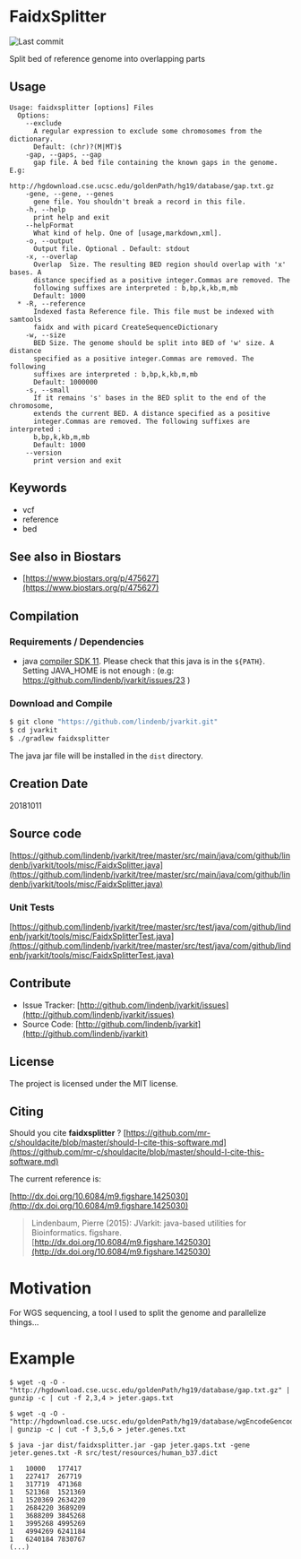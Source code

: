 # FaidxSplitter

![Last commit](https://img.shields.io/github/last-commit/lindenb/jvarkit.png)

Split bed of reference genome into overlapping parts


## Usage

```
Usage: faidxsplitter [options] Files
  Options:
    --exclude
      A regular expression to exclude some chromosomes from the dictionary.
      Default: (chr)?(M|MT)$
    -gap, --gaps, --gap
      gap file. A bed file containing the known gaps in the genome. E.g: 
      http://hgdownload.cse.ucsc.edu/goldenPath/hg19/database/gap.txt.gz 
    -gene, --gene, --genes
      gene file. You shouldn't break a record in this file.
    -h, --help
      print help and exit
    --helpFormat
      What kind of help. One of [usage,markdown,xml].
    -o, --output
      Output file. Optional . Default: stdout
    -x, --overlap
      Overlap  Size. The resulting BED region should overlap with 'x' bases. A 
      distance specified as a positive integer.Commas are removed. The 
      following suffixes are interpreted : b,bp,k,kb,m,mb
      Default: 1000
  * -R, --reference
      Indexed fasta Reference file. This file must be indexed with samtools 
      faidx and with picard CreateSequenceDictionary
    -w, --size
      BED Size. The genome should be split into BED of 'w' size. A distance 
      specified as a positive integer.Commas are removed. The following 
      suffixes are interpreted : b,bp,k,kb,m,mb
      Default: 1000000
    -s, --small
      If it remains 's' bases in the BED split to the end of the chromosome, 
      extends the current BED. A distance specified as a positive 
      integer.Commas are removed. The following suffixes are interpreted : 
      b,bp,k,kb,m,mb 
      Default: 1000
    --version
      print version and exit

```


## Keywords

 * vcf
 * reference
 * bed



## See also in Biostars

 * [https://www.biostars.org/p/475627](https://www.biostars.org/p/475627)


## Compilation

### Requirements / Dependencies

* java [compiler SDK 11](https://jdk.java.net/11/). Please check that this java is in the `${PATH}`. Setting JAVA_HOME is not enough : (e.g: https://github.com/lindenb/jvarkit/issues/23 )


### Download and Compile

```bash
$ git clone "https://github.com/lindenb/jvarkit.git"
$ cd jvarkit
$ ./gradlew faidxsplitter
```

The java jar file will be installed in the `dist` directory.


## Creation Date

20181011

## Source code 

[https://github.com/lindenb/jvarkit/tree/master/src/main/java/com/github/lindenb/jvarkit/tools/misc/FaidxSplitter.java](https://github.com/lindenb/jvarkit/tree/master/src/main/java/com/github/lindenb/jvarkit/tools/misc/FaidxSplitter.java)

### Unit Tests

[https://github.com/lindenb/jvarkit/tree/master/src/test/java/com/github/lindenb/jvarkit/tools/misc/FaidxSplitterTest.java](https://github.com/lindenb/jvarkit/tree/master/src/test/java/com/github/lindenb/jvarkit/tools/misc/FaidxSplitterTest.java)


## Contribute

- Issue Tracker: [http://github.com/lindenb/jvarkit/issues](http://github.com/lindenb/jvarkit/issues)
- Source Code: [http://github.com/lindenb/jvarkit](http://github.com/lindenb/jvarkit)

## License

The project is licensed under the MIT license.

## Citing

Should you cite **faidxsplitter** ? [https://github.com/mr-c/shouldacite/blob/master/should-I-cite-this-software.md](https://github.com/mr-c/shouldacite/blob/master/should-I-cite-this-software.md)

The current reference is:

[http://dx.doi.org/10.6084/m9.figshare.1425030](http://dx.doi.org/10.6084/m9.figshare.1425030)

> Lindenbaum, Pierre (2015): JVarkit: java-based utilities for Bioinformatics. figshare.
> [http://dx.doi.org/10.6084/m9.figshare.1425030](http://dx.doi.org/10.6084/m9.figshare.1425030)


# Motivation

For WGS sequencing, a tool I used to split the genome and parallelize things...

# Example

```
$ wget -q -O - "http://hgdownload.cse.ucsc.edu/goldenPath/hg19/database/gap.txt.gz" | gunzip -c | cut -f 2,3,4 > jeter.gaps.txt

$ wget -q -O - "http://hgdownload.cse.ucsc.edu/goldenPath/hg19/database/wgEncodeGencodeBasicV19.txt.gz"  | gunzip -c | cut -f 3,5,6 > jeter.genes.txt

$ java -jar dist/faidxsplitter.jar -gap jeter.gaps.txt -gene jeter.genes.txt -R src/test/resources/human_b37.dict

1	10000	177417
1	227417	267719
1	317719	471368
1	521368	1521369
1	1520369	2634220
1	2684220	3689209
1	3688209	3845268
1	3995268	4995269
1	4994269	6241184
1	6240184	7830767
(...)

```


